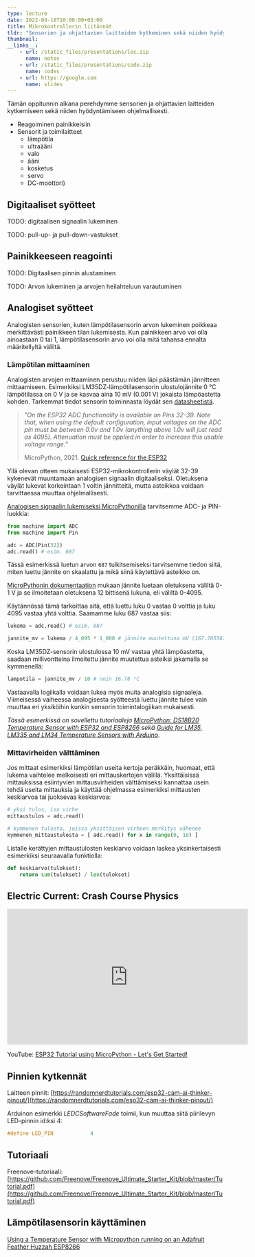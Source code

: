 ```yaml
---
type: lecture
date: 2022-04-18T10:00:00+03:00
title: Mikrokontrollerin liitännät
tldr: "Sensorien ja ohjattavien laitteiden kytkeminen sekä niiden hyödyntäminen ohjelmallisesti."
thumbnail: 
__links__: 
    - url: /static_files/presentations/lec.zip
      name: notes
    - url: /static_files/presentations/code.zip
      name: codes
    - url: https://google.com
      name: slides
---
```


Tämän oppitunnin aikana perehdymme sensorien ja ohjattavien laitteiden kytkemiseen sekä niiden hyödyntämiseen ohjelmallisesti.

* Reagoiminen painikkeisiin
* Sensorit ja toimilaitteet
  * lämpötila
  * ultraääni
  * valo
  * ääni
  * kosketus
  * servo
  * DC-moottori)

## Digitaaliset syötteet

TODO: digitaalisen signaalin lukeminen

TODO: pull-up- ja pull-down-vastukset

## Painikkeeseen reagointi

TODO: Digitaalisen pinnin alustaminen

TODO: Arvon lukeminen ja arvojen heilahteluun varautuminen


## Analogiset syötteet

Analogisten sensorien, kuten lämpötilasensorin arvon lukeminen poikkeaa merkittävästi painikkeen tilan lukemisesta. Kun painikkeen arvo voi olla ainoastaan 0 tai 1, lämpötilasensorin arvo voi olla mitä tahansa ennalta määritellyltä väliltä.

### Lämpötilan mittaaminen

Analogisten arvojen mittaaminen perustuu niiden läpi päästämän jännitteen mittaamiseen. Esimerkiksi LM35DZ-lämpötilasensorin ulostulojännite 0 &deg;C lämpötilassa on 0 V ja se kasvaa aina 10 mV (0.001 V) jokaista lämpöastetta kohden. Tarkemmat tiedot sensorin toiminnasta löydät sen [datasheetistä](https://www.ti.com/lit/ds/symlink/lm35.pdf).

> *"On the ESP32 ADC functionality is available on Pins 32-39. Note that, when using the default configuration, input voltages on the ADC pin must be between 0.0v and 1.0v (anything above 1.0v will just read as 4095). Attenuation must be applied in order to increase this usable voltage range."*
>
> MicroPython, 2021. [Quick reference for the ESP32
](https://docs.micropython.org/en/latest/esp32/quickref.html#adc-analog-to-digital-conversion)

Yllä olevan otteen mukaisesti ESP32-mikrokontrollerin väylät 32-39 kykenevät muuntamaan analogisen signaalin digitaaliseksi. Oletuksena väylät lukevat korkeintaan 1 voltin jännitteitä, mutta asteikkoa voidaan tarvittaessa muuttaa ohjelmallisesti.

[Analogisen signaalin lukemiseksi MicroPythonilla](https://docs.micropython.org/en/latest/esp32/quickref.html#adc-analog-to-digital-conversion) tarvitsemme ADC- ja PIN-luokkia:

```python
from machine import ADC
from machine import Pin

adc = ADC(Pin(32))
adc.read() # esim. 687
```

Tässä esimerkissä luetun arvon `687` tulkitsemiseksi tarvitsemme tiedon siitä, miten luettu jännite on skaalattu ja mikä siinä käytettävä asteikko on. 

[MicroPythonin dokumentaation](https://docs.micropython.org/en/latest/esp32/quickref.html#adc-analog-to-digital-conversion) mukaan jännite luetaan oletuksena väliltä 0-1 V ja se ilmoitetaan oletuksena 12 bittisenä lukuna, eli väliltä 0-4095. 

Käytännössä tämä tarkoittaa sitä, että luettu luku 0 vastaa 0 volttia ja luku 4095 vastaa yhtä volttia. Saamamme luku 687 vastaa siis:

```python
lukema = adc.read() # esim. 687

jannite_mv = lukema / 4_095 * 1_000 # jännite muutettuna mV (167.76556776556777)
```

Koska LM35DZ-sensorin ulostulossa 10 mV vastaa yhtä lämpöastetta, saadaan millivontteina ilmoitettu jännite muutettua asteiksi jakamalla se kymmenellä:

```python
lampotila = jannite_mv / 10 # noin 16.78 °C
```

Vastaavalla logiikalla voidaan lukea myös muita analogisia signaaleja. Viimeisessä vaiheessa analogisesta syötteestä luettu jännite tulee vain muuttaa eri yksiköihin kunkin sensorin toimintalogiikan mukaisesti.

*Tässä esimerkissä on sovellettu tutoriaaleja [MicroPython: DS18B20 Temperature Sensor with ESP32 and ESP8266](https://randomnerdtutorials.com/micropython-ds18b20-esp32-esp8266/) sekä [Guide for LM35, LM335 and LM34 Temperature Sensors with Arduino](https://randomnerdtutorials.com/arduino-lm35-lm335-lm34-temperature-sensor/).*


### Mittavirheiden välttäminen

Jos mittaat esimerkiksi lämpötilan useita kertoja peräkkäin, huomaat, että lukema vaihtelee melkoisesti eri mittauskertojen välillä. Yksittäisissä mittauksissa esiintyvien mittausvirheiden välttämiseksi kannattaa usein tehdä useita mittauksia ja käyttää ohjelmassa esimerkiksi mittausten keskiarvoa tai juoksevaa keskiarvoa:

```python
# yksi tulos, iso virhe
mittaustulos = adc.read()

# kymmenen tulosta, joissa yksittäisen virheen merkitys vähenee
kymmenen_mittaustulosta = [ adc.read() for x in range(0, 10) ]
```

Listalle kerättyjen mittaustulosten keskiarvo voidaan laskea yksinkertaisesti esimerkiksi seuraavalla funktiolla:

```python
def keskiarvo(tulokset):
    return sum(tulokset) / len(tulokset)
```


## Electric Current: Crash Course Physics

<iframe width="560" height="315" src="https://www.youtube.com/embed/HXOok3mfMLM" title="YouTube video player" frameborder="0" allow="accelerometer; autoplay; clipboard-write; encrypted-media; gyroscope; picture-in-picture" allowfullscreen></iframe>

YouTube: [ESP32 Tutorial using MicroPython - Let's Get Started!](https://www.youtube.com/watch?v=QopRAwUP5ds)


## Pinnien kytkennät

Laitteen pinnit: [https://randomnerdtutorials.com/esp32-cam-ai-thinker-pinout/](https://randomnerdtutorials.com/esp32-cam-ai-thinker-pinout/)

Arduinon esimerkki *LEDCSoftwareFade* toimii, kun muuttaa siitä piirilevyn LED-pinnin id:ksi 4:

```c++
#define LED_PIN            4
```


## Tutoriaali

Freenove-tutoriaali: [https://github.com/Freenove/Freenove_Ultimate_Starter_Kit/blob/master/Tutorial.pdf](https://github.com/Freenove/Freenove_Ultimate_Starter_Kit/blob/master/Tutorial.pdf)

## Lämpötilasensorin käyttäminen

[Using a Temperature Sensor with Micropython running on an Adafruit Feather Huzzah ESP8266](https://pythonforundergradengineers.com/micropython-temp-sensor.html)